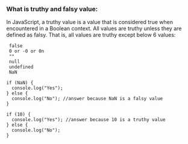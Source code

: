 ### What is truthy and falsy value:

In JavaScript, a truthy value is a value that is considered true when encountered in a Boolean context. All values are truthy unless they are defined as falsy. That is, all values are truthy except below 6 values:

```
 false
 0 or -0 or 0n
 ""
 null
 undefined
 NaN
```

```
if (NaN) {
  console.log("Yes");
} else {
  console.log("No"); //answer because NaN is a falsy value
}
```

```
if (10) {
  console.log("Yes"); //answer because 10 is a truthy value
} else {
  console.log("No");
}
```
